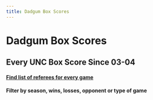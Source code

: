 ```yaml
---
title: Dadgum Box Scores
---
```


# Dadgum Box Scores 

## Every UNC Box Score Since 03-04

#### [Find list of referees for every game](/officials/)

#### Filter by season, wins, losses, opponent or type of game




